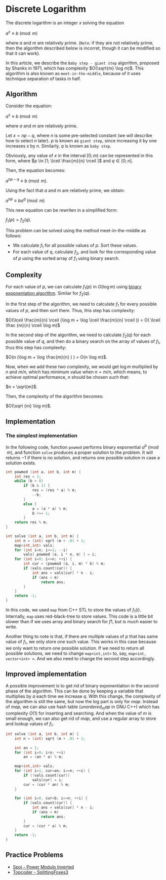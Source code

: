<!--?title Discrete Logarithm -->

# Discrete Logarithm

The discrete logarithm is an integer $x$ solving the equation

$a^x \equiv b \pmod m$

where $a$ and $m$ are relatively prime. (`Note`: if they are not relatively prime, then the algorithm described below is incorret, though it can be modified so that it can work).

In this article, we describe the `Baby step - giant step` algorithm, proposed by Shanks in 1971, which has complexity $O(\sqrt{m} \log m)$. This algorithm is also known as `meet-in-the-middle`, because of it uses technique separation of tasks in half.

## Algorithm

Consider the equation:

$a^x \equiv b \pmod m$

where $a$ and $m$ are relatively prime.

Let $x = np - q$, where $n$ is some pre-selected constant (we will describe how to select $n$ later). $p$ is known as `giant step`, since increasing it by one increases $x$ by $n$. Similarly, $q$ is known as `baby step`.

Obviously, any value of $x$ in the interval $[0; m)$ can be represented in this form, where $p \in [1; \lceil \frac{m}{n} \rceil ]$ and $q \in [0; n]$.

Then, the equation becomes:

$a^{np - q} \equiv b \pmod m$.

Using the fact that $a$ and $m$ are relatively prime, we obtain:

$a^{np} \equiv ba^q \pmod m$

This new equation can be rewriten in a simplified form:

$f_1(p) = f_2(q)$.

This problem can be solved using the method meet-in-the-middle as follows:

* We calculate $f_1$ for all possible values of $p$. Sort these values.
* For each value of $q$, calculate $f_2$, and look for the corresponding value of $p$ using the sorted array of $f_1$ using binary search.

## Complexity

For each value of $p$, we can calculate $f_1(p)$ in $O(\log m)$ using [binary exponentation algorithm](./algebra/binary-exp.html). Similar for $f_2(q)$.

In the first step of the algorithm, we need to calculate $f_1$ for every possible values of $p$, and then sort them. Thus, this step has complexity:

$O(\lceil \frac{m}{n} \rceil (\log m + \log \lceil \frac{m}{n} \rceil )) = O( \lceil \frac {m}{n} \rceil \log m)$

In the second step of the algorithm, we need to calculate $f_2(q)$ for each possible value of $q$, and then do a binary search on the array of values of $f_1$, thus this step has complexity:

$O(n (\log m + \log \frac{m}{n} ) ) = O(n \log m)$.

Now, when we add these two complexity, we would get $\log m$ multiplied by $n$ and $m/n$, which has minimum value when $n = m/n$, which means, to achieve optimal performance, $n$ should be chosen such that:

$n = \sqrt{m}$.

Then, the complexity of the algorithm becomes:

$O(\sqrt {m} \log m)$.

## Implementation

### The simplest implementation

In the following code, function `powmod` performs binary exponential $a^b \pmod m$, and function `solve` produces a proper solution to the problem. It will returns $-1$ if there is no solution, and returns one possible solution in case a solution exists.

```cpp
int powmod (int a, int b, int m) {
	int res = 1;
	while (b > 0)
		if (b & 1) {
			res = (res * a) % m;
			--b;
		}
		else {
			a = (a * a) % m;
			b >>= 1;
		}
	return res % m;
}
 
int solve (int a, int b, int m) {
	int n = (int) sqrt (m + .0) + 1;
	map<int,int> vals;
	for (int i=n; i>=1; --i)
		vals[ powmod (a, i * n, m) ] = i;
	for (int i=0; i<=n; ++i) {
		int cur = (powmod (a, i, m) * b) % m;
		if (vals.count(cur)) {
			int ans = vals[cur] * n - i;
			if (ans < m)
				return ans;
		}
	}
	return -1;
}
```

In this code, we used `map` from C++ STL to store the values of $f_1 (i)$. Internally, `map` uses red-black-tree to store values. This code is a little bit slower than if we uses array and binary search for $f1$, but is much easier to write.

Another thing to note is that, if there are multiple values of $p$ that has same value of $f_1$, we only store one such value. This works in this case because we only want to return one possible solution. If we need to return all possible solutions, we need to change `map<int,int>` to, say, `map<int, vector<int> >`. And we also need to change the second step accordingly.

## Improved implementation

A possible improvement is to get rid of binary exponentiation in the second phase of the algorithm. This can be done by keeping a variable that multiplies by $a$ each time we increase $q$. With this change, the complexity of the algorithm is still the same, but now the log part is only for $map$. Instead of $map$, we can also use hash table ($unordered_map$ in GNU C++) which has complexity $O(1)$ for inserting and searching. And when the value of $m$ is small enough, we can also get rid of $map$, and use a regular array to store and lookup values of $f_1$.

```cpp
int solve (int a, int b, int m) {
	int n = (int) sqrt (m + .0) + 1;
 
	int an = 1;
	for (int i=0; i<n; ++i)
		an = (an * a) % m;
 
	map<int,int> vals;
	for (int i=1, cur=an; i<=n; ++i) {
		if (!vals.count(cur))
			vals[cur] = i;
		cur = (cur * an) % m;
	}
 
	for (int i=0, cur=b; i<=n; ++i) {
		if (vals.count(cur)) {
			int ans = vals[cur] * n - i;
			if (ans < m)
				return ans;
		}
		cur = (cur * a) % m;
	}
	return -1;
}
```

## Practice Problems
* [Spoj - Power Modulo Inverted](http://www.spoj.com/problems/MOD/)
* [Topcoder - SplittingFoxes3](https://community.topcoder.com/stat?c=problem_statement&pm=14386&rd=16801)